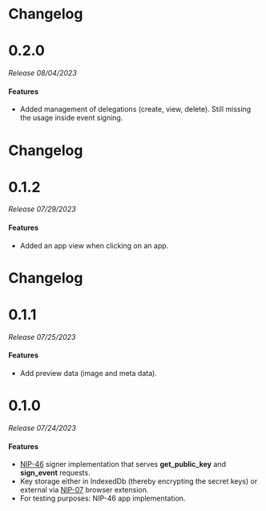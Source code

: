 # Changelog

# 0.2.0

_Release 08/04/2023_

#### Features

- Added management of delegations (create, view, delete). Still missing the usage inside event signing.

# Changelog

# 0.1.2

_Release 07/29/2023_

#### Features

- Added an app view when clicking on an app.

# Changelog

# 0.1.1

_Release 07/25/2023_

#### Features

- Add preview data (image and meta data).

# 0.1.0

_Release 07/24/2023_

#### Features

- [NIP-46](https://github.com/nostr-protocol/nips/blob/master/46.md) signer implementation that serves **get_public_key** and **sign_event** requests.
- Key storage either in IndexedDb (thereby encrypting the secret keys) or external via [NIP-07](https://github.com/nostr-protocol/nips/blob/master/07.md) browser extension.
- For testing purposes: NIP-46 app implementation.
